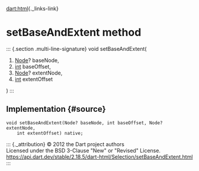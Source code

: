 [dart:html](../../dart-html/dart-html-library){._links-link}

setBaseAndExtent method
=======================

::: {.section .multi-line-signature}
void setBaseAndExtent(

1.  [Node](../node-class)? baseNode,
2.  [int](../../dart-core/int-class) baseOffset,
3.  [Node](../node-class)? extentNode,
4.  [int](../../dart-core/int-class) extentOffset

)
:::

Implementation {#source}
--------------

``` {.language-dart data-language="dart"}
void setBaseAndExtent(Node? baseNode, int baseOffset, Node? extentNode,
    int extentOffset) native;
```

::: {._attribution}
© 2012 the Dart project authors\
Licensed under the BSD 3-Clause \"New\" or \"Revised\" License.\
<https://api.dart.dev/stable/2.18.5/dart-html/Selection/setBaseAndExtent.html>
:::
